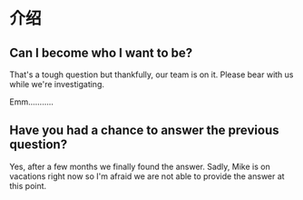 # 介绍

## Can I become who I want to be?

That's a tough question but thankfully, our team is on it. Please bear with us while we're investigating.

Emm...........

## Have you had a chance to answer the previous question?

Yes, after a few months we finally found the answer. Sadly, Mike is on vacations right now so I'm afraid we are not able to provide the answer at this point.



